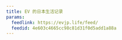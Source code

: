 ```yaml
---
title: EV 的日本生活记录
params:
  feedlink: https://evjp.life/feed/
  feedid: 4e603c4665cc98c81d31f0d5add1a88a
---
```

